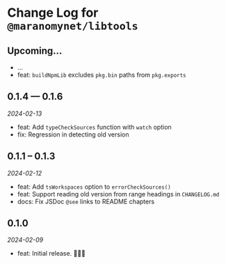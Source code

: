 # Change Log for `@maranomynet/libtools`

## Upcoming...

- ... <!-- Add new lines here. -->
- feat: `buildNpmLib` excludes `pkg.bin` paths from `pkg.exports`

## 0.1.4 — 0.1.6

_2024-02-13_

- feat: Add `typeCheckSources` function with `watch` option
- fix: Regression in detecting old version

## 0.1.1 – 0.1.3

_2024-02-12_

- feat: Add `tsWorkspaces` option to `errorCheckSources()`
- feat: Support reading old version from range headings in `CHANGELOG.md`
- docs: Fix JSDoc `@see` links to README chapters

## 0.1.0

_2024-02-09_

- feat: Initial release. 🎉🥳👯
